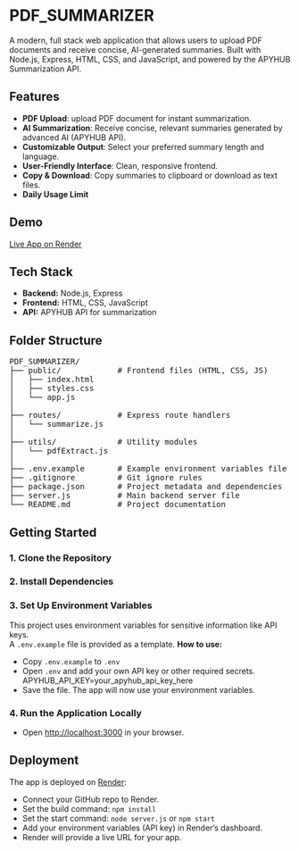 # PDF_SUMMARIZER
A modern, full stack web application that allows users to upload PDF documents and receive concise, AI-generated summaries. Built with Node.js, Express, HTML, CSS, and JavaScript, and powered by the APYHUB Summarization API.

## Features 
- **PDF Upload**: upload PDF document for instant summarization.  
- **AI Summarization**: Receive concise, relevant summaries generated by advanced AI (APYHUB API).  
- **Customizable Output**: Select your preferred summary length and language.  
- **User-Friendly Interface**: Clean, responsive frontend.  
- **Copy & Download**: Copy summaries to clipboard or download as text files.
- **Daily Usage Limit**

## Demo

[Live App on Render](https://pdf-summarizer-by-adityatrived.onrender.com)

## Tech Stack

- **Backend:** Node.js, Express  
- **Frontend:** HTML, CSS, JavaScript  
- **API:** APYHUB API for summarization

## Folder Structure

<pre>PDF_SUMMARIZER/
├── public/            # Frontend files (HTML, CSS, JS)
│   ├── index.html
│   ├── styles.css
│   └── app.js
│
├── routes/            # Express route handlers
│   └── summarize.js
│
├── utils/             # Utility modules
│   └── pdfExtract.js
│
├── .env.example       # Example environment variables file
├── .gitignore         # Git ignore rules
├── package.json       # Project metadata and dependencies
├── server.js          # Main backend server file
└── README.md          # Project documentation
</pre>

## Getting Started

### 1. Clone the Repository
### 2. Install Dependencies
### 3. Set Up Environment Variables
This project uses environment variables for sensitive information like API keys.  
A `.env.example` file is provided as a template.
**How to use:**
- Copy `.env.example` to `.env`
- Open `.env` and add your own API key or other required secrets.
   APYHUB_API_KEY=your_apyhub_api_key_here
- Save the file. The app will now use your environment variables.

### 4. Run the Application Locally
- Open [http://localhost:3000](http://localhost:3000) in your browser.

## Deployment

The app is deployed on [Render](https://render.com/):

- Connect your GitHub repo to Render.
- Set the build command: `npm install`
- Set the start command: `node server.js` or `npm start`
- Add your environment variables (API key) in Render’s dashboard.
- Render will provide a live URL for your app.
  


